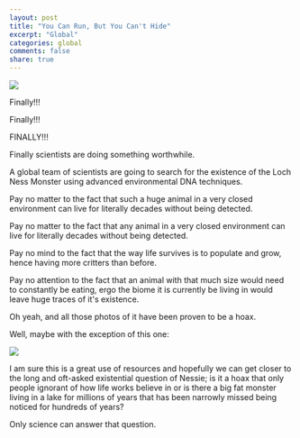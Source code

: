 ```yaml
---
layout: post
title: "You Can Run, But You Can't Hide"
excerpt: "Global"
categories: global
comments: false
share: true
---
```




![](https://travel.home.sndimg.com/content/dam/images/travel/fullset/2011/08/08/75/loch-ness.rend.hgtvcom.581.465.suffix/1491585145305.jpeg)




Finally!!!

Finally!!!

FINALLY!!!



Finally scientists are doing something worthwhile.


A global team of scientists are going to search for the existence of the Loch Ness Monster using advanced environmental DNA techniques. 


Pay no matter to the fact that such a huge animal in a very closed environment can live for literally decades without being detected.

Pay no matter to the fact that any animal in a very closed environment can live for literally decades without being detected.

Pay no mind to the fact that the way life survives is to populate and grow, hence having more critters than before.


Pay no attention to the fact that an animal with that much size would need to constantly be eating, ergo the biome it is currently be living in would leave huge traces of it's existence.


Oh yeah, and all those photos of it have been proven to be a hoax.


Well, maybe with the exception of this one:


![](https://cdn.thisiswhyimbroke.com/images/adult-loch-ness-monster-costume-300x250.jpg)



I am sure this is a great use of resources and hopefully we can get closer to the long and oft-asked existential question of Nessie; is it a hoax that only people ignorant of how life works believe in or is there a big fat monster living in a lake for millions of years that has been narrowly missed being noticed for hundreds of years?



Only science can answer that question.












